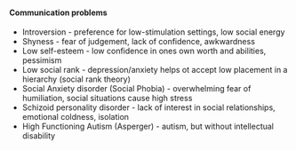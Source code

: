 #### Communication problems
* Introversion - preference for low-stimulation settings, low social energy
* Shyness - fear of judgement, lack of confidence, awkwardness
* Low self-esteem - low confidence in ones own worth and abilities, pessimism
* Low social rank - depression/anxiety helps ot accept low placement in a hierarchy (social rank theory)
* Social Anxiety disorder (Social Phobia) - overwhelming fear of humiliation, social situations cause high stress
* Schizoid personality disorder - lack of interest in social relationships, emotional coldness, isolation
* High Functioning Autism (Asperger) - autism, but without intellectual disability
